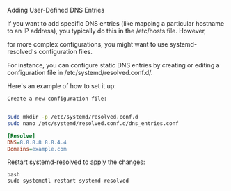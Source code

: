 Adding User-Defined DNS Entries

If you want to add specific DNS entries (like mapping a particular hostname to an IP address), you typically do this in the /etc/hosts file. However,

for more complex configurations, you might want to use systemd-resolved's configuration files.

For instance, you can configure static DNS entries by creating or editing a configuration file in /etc/systemd/resolved.conf.d/.

Here's an example of how to set it up:

    Create a new configuration file:

```bash

sudo mkdir -p /etc/systemd/resolved.conf.d
sudo nano /etc/systemd/resolved.conf.d/dns_entries.conf
```

```ini
[Resolve]
DNS=8.8.8.8 8.8.4.4
Domains=example.com
```

Restart systemd-resolved to apply the changes:

```
bash
sudo systemctl restart systemd-resolved
```
